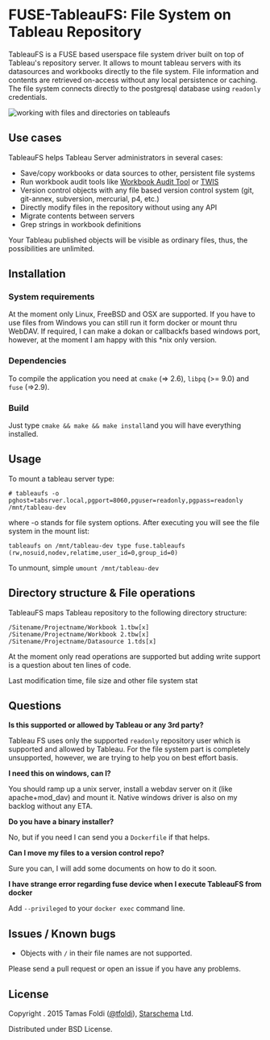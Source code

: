 # FUSE-TableauFS: File System on Tableau Repository
TableauFS is a FUSE based userspace file system driver built on top of Tableau's repository server. It allows to mount tableau servers with its datasources and workbooks directly to the file system. File information and contents are retrieved on-access without any local persistence or caching.  The file system connects directly to the postgresql database using `readonly` credentials. 

![working with files and directories on tableaufs](http://cdn.starschema.net/tableaufs.PNG)

## Use cases
TableauFS helps Tableau Server administrators in several cases:

 - Save/copy workbooks or data sources to other, persistent file systems
 - Run workbook audit tools like [Workbook Audit Tool](http://community.tableau.com/thread/118450) or  [TWIS](http://www.betterbi.biz/TWIS.html)
 - Version control objects with any file based version control system (git, git-annex, subversion, mercurial, p4, etc.)
 - Directly modify files in the repository without using any API
 - Migrate contents between servers
 - Grep strings in workbook definitions

Your Tableau published objects will be visible as ordinary files, thus, the possibilities are unlimited.

 
## Installation

### System requirements
At the moment only Linux, FreeBSD and OSX are supported. If you have to use files from Windows you can still run it form docker or mount thru WebDAV. If required, I can make a dokan or callbackfs based windows port, however, at the moment I am happy with this *nix only version.
### Dependencies
To compile the application you need at `cmake` (=> 2.6), `libpq` (>= 9.0) and `fuse`  (=>2.9).

### Build
Just type `cmake && make && make install`and you will have everything installed. 

## Usage
To mount a tableau server type:

    # tableaufs -o pghost=tabsrver.local,pgport=8060,pguser=readonly,pgpass=readonly /mnt/tableau-dev

where -o stands for file system options. After executing you will see the file system in the mount list:

    tableaufs on /mnt/tableau-dev type fuse.tableaufs (rw,nosuid,nodev,relatime,user_id=0,group_id=0)

To unmount, simple `umount /mnt/tableau-dev`

## Directory structure & File operations

TableauFS maps Tableau repository to the following directory structure:

    /Sitename/Projectname/Workbook 1.tbw[x] 
    /Sitename/Projectname/Workbook 2.tbw[x] 
    /Sitename/Projectname/Datasource 1.tds[x] 

At the moment only read operations are supported but adding write support is a question about ten lines of code.

Last modification time, file size and other file system stat 

## Questions 

**Is this supported or allowed by Tableau or any 3rd party?**

Tableau FS uses only the supported `readonly` repository user which is supported and allowed by Tableau. For the file system part is completely unsupported, however, we are trying to help you on best effort basis.

**I need this on windows, can I?**

You should ramp up a unix server, install a webdav server on it (like apache+mod_dav) and mount it. Native windows driver is also on my backlog without any ETA.

**Do you have a binary installer?**

No, but if you need I can send you a `Dockerfile` if that helps. 

**Can I move my files to a version control repo?**

Sure you can, I will add some documents on how to do it soon.

**I have strange error regarding fuse device when I execute TableauFS from docker**

Add `--privileged` to your  `docker exec` command line.

## Issues / Known bugs

 - Objects with `/`  in their file names are not supported.

Please send a pull request or open an issue if you have any problems.

## License

Copyright . 2015 Tamas Foldi ([@tfoldi](http://twitter.com/tfoldi)), [Starschema](http://www.starschema.net/) Ltd.

Distributed under BSD License.

